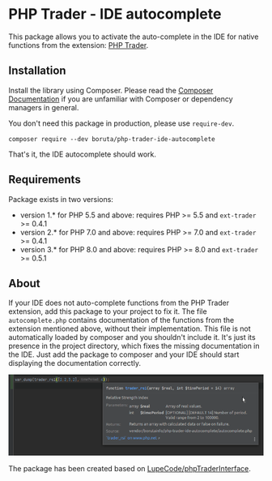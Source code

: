 # PHP Trader - IDE autocomplete

This package allows you to activate the auto-complete in the IDE for native functions from the extension: [PHP Trader](https://www.php.net/manual/en/ref.trader.php).

## Installation

Install the library using Composer. Please read the [Composer Documentation](https://getcomposer.org/doc/01-basic-usage.md) if you are unfamiliar with Composer or dependency managers in general.

You don't need this package in production, please use `require-dev`.
```shell
composer require --dev boruta/php-trader-ide-autocomplete
```

That's it, the IDE autocomplete should work.

## Requirements

Package exists in two versions:
- version 1.* for PHP 5.5 and above: requires PHP >= 5.5 and `ext-trader` >= 0.4.1
- version 2.* for PHP 7.0 and above: requires PHP >= 7.0 and `ext-trader` >= 0.4.1
- version 3.* for PHP 8.0 and above: requires PHP >= 8.0 and `ext-trader` >= 0.5.1

## About

If your IDE does not auto-complete functions from the PHP Trader extension, add this package to your project to fix it. The file `autocomplete.php` contains documentation of the functions from the extension mentioned above, without their implementation. This file is not automatically loaded by composer and you shouldn't include it. It's just its presence in the project directory, which fixes the missing documentation in the IDE. Just add the package to composer and your IDE should start displaying the documentation correctly.

![PHPStorm auto-complete fixed](image.png "PHPStorm auto-complete fixed")

The package has been created based on [LupeCode/phpTraderInterface](https://github.com/LupeCode/phpTraderInterface).
